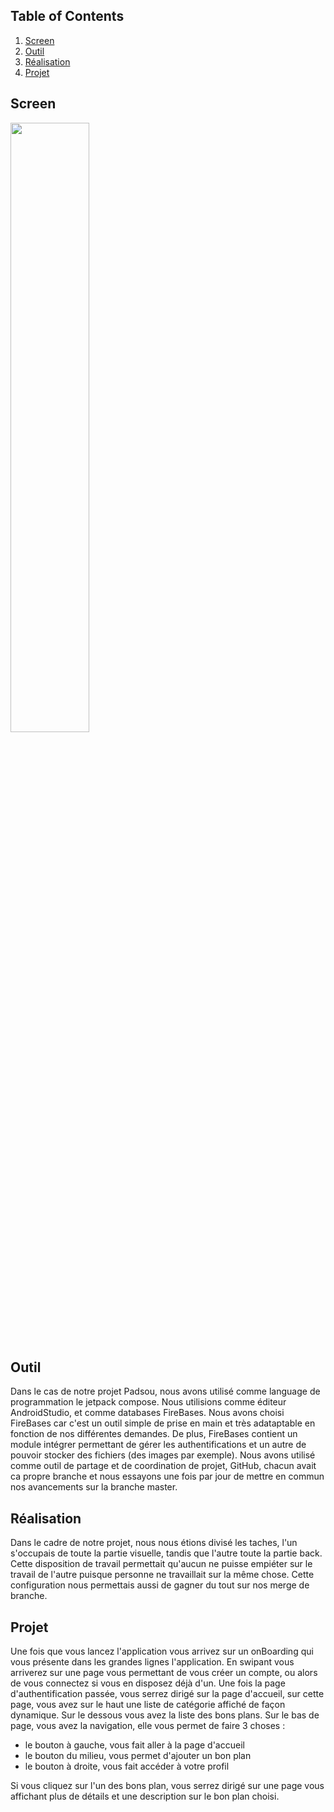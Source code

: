## Table of Contents
1. [Screen](#screen)
2. [Outil](#outil)
3. [Réalisation](#réalisation)
4. [Projet](#projet)

## Screen
<img src="https://user-images.githubusercontent.com/84765571/215706679-6cd737a8-3761-4c16-9d59-fcef8d20249d.jpg" width=50% height=50%>

## Outil
Dans le cas de notre projet Padsou, nous avons utilisé comme language de programmation le jetpack compose.
Nous utilisions comme éditeur AndroidStudio, et comme databases FireBases.
Nous avons choisi FireBases car c'est un outil simple de prise en main et très adataptable en fonction de nos différentes
demandes. De plus, FireBases contient un module intégrer permettant de gérer les authentifications et un autre de pouvoir stocker
des fichiers (des images par exemple).
Nous avons utilisé comme outil de partage et de coordination de projet, GitHub, chacun avait ca propre branche
et nous essayons une fois par jour de mettre en commun nos avancements sur la branche master.

## Réalisation
Dans le cadre de notre projet, nous nous étions divisé les taches, l'un s'occupais de toute la partie visuelle, tandis
que l'autre toute la partie back. Cette disposition de travail permettait qu'aucun ne puisse empiéter sur le travail
de l'autre puisque personne ne travaillait sur la même chose.
Cette configuration nous permettais aussi de gagner du tout sur nos merge de branche.

## Projet
Une fois que vous lancez l'application vous arrivez sur un onBoarding qui vous présente dans les grandes lignes 
l'application. En swipant vous arriverez sur une page vous permettant de vous créer un compte, ou alors de 
vous connectez si vous en disposez déjà d'un.
Une fois la page d'authentification passée, vous serrez dirigé sur la page d'accueil, sur cette page, vous avez sur le
haut une liste de catégorie affiché de façon dynamique. Sur le dessous vous avez la liste des bons plans.
Sur le bas de page, vous avez la navigation, elle vous permet de faire 3 choses :
- le bouton à gauche, vous fait aller à la page d'accueil
- le bouton du milieu, vous permet d'ajouter un bon plan
- le bouton à droite, vous fait accéder à votre profil

Si vous cliquez sur l'un des bons plan, vous serrez dirigé sur une page vous affichant plus de détails et une
description sur le bon plan choisi.
